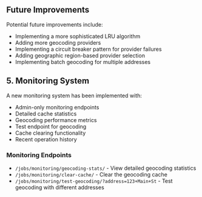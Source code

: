 
## Future Improvements

Potential future improvements include:

- Implementing a more sophisticated LRU algorithm
- Adding more geocoding providers
- Implementing a circuit breaker pattern for provider failures
- Adding geographic region-based provider selection
- Implementing batch geocoding for multiple addresses
## 5. Monitoring System

A new monitoring system has been implemented with:

- Admin-only monitoring endpoints
- Detailed cache statistics
- Geocoding performance metrics
- Test endpoint for geocoding
- Cache clearing functionality
- Recent operation history

### Monitoring Endpoints

- `/jobs/monitoring/geocoding-stats/` - View detailed geocoding statistics
- `/jobs/monitoring/clear-cache/` - Clear the geocoding cache
- `/jobs/monitoring/test-geocoding/?address=123+Main+St` - Test geocoding with different addresses
